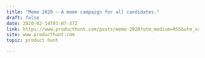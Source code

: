 ```yaml
---
title: "Meme 2020 — A meme campaign for all candidates."
draft: false
date: 2020-02-14T01:07:37Z
link: https://www.producthunt.com/posts/meme-2020?utm_medium=RSS&utm_source=hune
site: www.producthunt.com
topic: product hunt  

---
```

